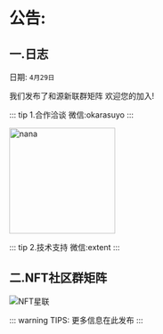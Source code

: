 # 公告:

## 一.日志 <Badge text="new"/> 

日期: `4月29日`

我们发布了和源新联群矩阵
欢迎您的加入!

::: tip 1.合作洽谈
微信:okarasuyo
:::

<img src="https://tva1.sinaimg.cn/large/e6c9d24egy1h1qpqjf4qoj20ol0ol409.jpg"  alt="nana" style="width:190px;" />

  

::: tip 2.技术支持
微信:extent
:::  

 

## 二.NFT社区群矩阵





![NFT星联](https://tva1.sinaimg.cn/large/e6c9d24egy1h1qpvf9knoj20kg1c77if.jpg)





::: warning TIPS:
更多信息在此发布
:::

  

  

  

  
